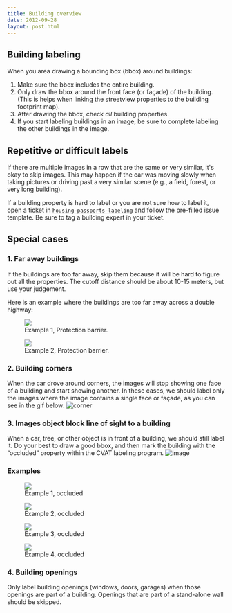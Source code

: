 ```yaml
---
title: Building overview
date: 2012-09-28
layout: post.html
---
```

## Building labeling

When you area drawing a bounding box (bbox) around buildings:

1. Make sure the bbox includes the entire building.
2. Only draw the bbox around the front face (or façade) of the building. (This is helps when linking the streetview properties to the building footprint map).
3. After drawing the bbox, check *all* building properties.
4. If you start labeling buildings in an image, be sure to complete labeling the other buildings in the image.

## Repetitive or difficult labels

If there are multiple images in a row that are the same or very similar, it's okay to skip images. This may happen if the car was moving slowly when taking pictures or driving past a very similar scene (e.g., a field, forest, or very long building).

If a building property is hard to label or you are not sure how to label it, open a ticket in [`housing-passports-labeling`](https://github.com/developmentseed/housing-passports-labeling/issues/new) and follow the pre-filled issue template. Be sure to tag a building expert in your ticket.

## Special cases

### 1. Far away buildings

If the buildings are too far away, skip them because it will be hard to figure out all the properties. The cutoff distance should be about 10-15 meters, but use your judgement. 

Here is an example where the buildings are too far away across a double highway:

<div class="gallery">
    <figure >
        <img src="/assets/graphics/content_blogs/far_away_1.png">
        <figcaption> Example 1, Protection barrier.</figcaption>
    </figure>
    <figure >
        <img src="/assets/graphics/content_blogs/far_away_2.png">
        <figcaption> Example 2, Protection barrier.</figcaption>
    </figure>
</div>

### 2. Building corners

When the car drove around corners, the images will stop showing one face of a building and start showing another. In these cases, we should label only the images where the image contains a single face or façade, as you can see in the gif below:
![corner](/assets/graphics/content_blogs/building_corners.gif)

### 3. Images object block line of sight to a building
When a car, tree, or other object is in front of a building, we should still label it. Do your best to draw a good bbox, and then mark the building with the “occluded” property within the CVAT labeling program.
![image](/assets/graphics/content_blogs/images_object_block_line.png)

### Examples

<div class="gallery">
    <figure >
        <a class="modal-btn"><img src="/assets/graphics/content_blogs/occluded_01.png"></a>
        <figcaption> Example 1, occluded</figcaption>
    </figure>
    <figure >
        <a class="modal-btn"><img src="/assets/graphics/content_blogs/occluded_02.png"></a>
        <figcaption> Example 2, occluded</figcaption>
    </figure>
    <figure >
        <a class="modal-btn"><img src="/assets/graphics/content_blogs/occluded_03.png"></a>
        <figcaption> Example 3, occluded</figcaption>
    </figure>
    <figure >
        <a class="modal-btn"><img src="/assets/graphics/content_blogs/occluded_04.png"></a>
        <figcaption> Example 4, occluded</figcaption>
    </figure>
</div>

### 4. Building openings
Only label building openings (windows, doors, garages) when those openings are part of a building. Openings that are part of a stand-alone wall should be skipped.